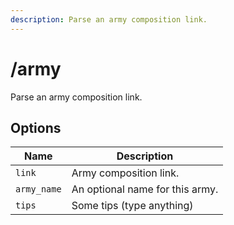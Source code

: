```yaml
---
description: Parse an army composition link.
---
```


# /army

Parse an army composition link.

## Options

| Name | Description |
|------|-------------|
| `link` | Army composition link. |
| `army_name` | An optional name for this army. |
| `tips` | Some tips (type anything) |

